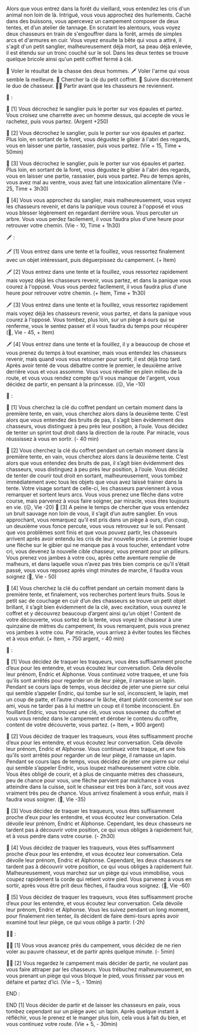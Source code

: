 Alors que vous entrez dans la forêt du vieillard, vous entendez les cris d'un animal non loin de là. Intrigué, vous vous approchez des hurlements. Caché dans des buissons, vous apercevez un campement composer de deux tentes, et d’un atelier de tannage. En scrutant les alentours, vous voyez deux chasseurs en train de s'engouffrer dans la forêt, armés de simples arcs et d'armures en cuir. Vous voyez ensuite la bête qui vous a attiré, il s'agit d'un petit sanglier, malheureusement déjà mort, sa peau déjà enlevée, il est étendu sur un tronc couché sur le sol. Dans les deux tentes se trouve quelque bricole ainsi qu'un petit coffret fermé à clé.

🥩 Voler le résultat de la chasse des deux hommes.
🗡️ Voler l'arme qui vous semble la meilleure.
🔑 Chercher la clé du petit coffret.
👥 Suivre discrètement le duo de chasseur.
🚶‍♂‍ Partir avant que les chasseurs ne reviennent.

🥩 :

🥩 [1] Vous décrochez le sanglier puis le porter sur vos épaules et partez. Vous croisez une charrette avec un homme dessus, qui accepte de vous le rachetez, puis vous partez. (Argent +250)

🥩 [2] Vous décrochez le sanglier, puis le porter sur vos épaules et partez. Plus loin, en sortant de la foret, vous dégustez le gibier à l'abri des regards, vous en laisser une partie, rassasier, puis vous partez. (Vie + 15, Time + 50min)

🥩 [3] Vous décrochez le sanglier, puis le porter sur vos épaules et partez. Plus loin, en sortant de la foret, vous dégustez le gibier à l'abri des regards, vous en laisser une partie, rassasier, puis vous partez. Peu de temps après, vous avez mal au ventre, vous avez fait une intoxication alimentaire (Vie - 25, Time + 3h30)

🥩 [4] Vous vous approchez du sanglier, mais malheureusement, vous voyez les chasseurs revenir, et dans la panique vous courez à l'opposé et vous vous blesser légèrement en regardant derrière vous. Vous percuter un arbre. Vous vous perdez facilement, il vous faudra plus d'une heure pour retrouver votre chemin. (Vie - 10, Time + 1h30)

🗡️ :

🗡️ [1] Vous entrez dans une tente et la fouillez, vous ressortez finalement avec un objet intéressant, puis déguerpissez du campement. (+ Item)

🗡️ [2] Vous entrez dans une tente et la fouillez, vous ressortez rapidement mais voyez déjà les chasseurs revenir, vous partez, et dans la panique vous courez à l'opposé. Vous vous perdez facilement, il vous faudra plus d'une heure pour retrouver votre chemin. (+ Item, Time + 1h30)

🗡️ [3] Vous entrez dans une tente et la fouillez, vous ressortez rapidement mais voyez déjà les chasseurs revenir, vous partez, et dans la panique vous courez à l'opposé. Vous tombez, plus loin, sur un piège à ours qui se renferme, vous le sentez passer et il vous faudra du temps pour récupérer (🤕, Vie - 45, + Item)

🗡️ [4] Vous entrez dans une tente et la fouillez, il y a beaucoup de chose et vous prenez du temps à tout examiner, mais vous entendez les chasseurs revenir, mais quand vous vous retourner pour sortir, il est déjà trop tard. Après avoir tenté de vous débattre contre le premier, le deuxième arrive derrière vous et vous assomme. Vous vous réveiller en plein milieu de la route, et vous vous rendez compte qu'il vous manque de l'argent, vous décidez de partir, en pensant à la princesse. (😖, Vie -10)

🔑 :

🔑 [1] Vous cherchez la clé du coffret pendant un certain moment dans la première tente, en vain, vous cherchez alors dans la deuxième tente. C’est alors que vous entendez des bruits de pas, il s’agit bien évidemment des chasseurs, vous distinguez à peu près leur position, à l’ouïe. Vous décidez de tenter un sprint tout droit dans la direction de la route. Par miracle, vous réussissez à vous en sortir. (- 40 min)

🔑 [2] Vous cherchez la clé du coffret pendant un certain moment dans la première tente, en vain, vous cherchez alors dans la deuxième tente. C’est alors que vous entendez des bruits de pas, il s’agit bien évidemment des chasseurs, vous distinguez à peu près leur position, à l’ouïe. Vous décidez de tenter de courir tout droit en sortant, malheureusement, vous tombez immédiatement avec tous les objets que vous avez laissé trainer dans la tente. Votre visage sortant de celle-ci, les chasseurs parviennent à vous remarquer et sortent leurs arcs. Vous vous prenez une flèche dans votre course, mais parvenez à vous faire soigner, par miracle, vous êtes toujours en vie. (😖, Vie -20)
🔑 [3] A peine le temps de chercher que vous entendez un bruit sauvage non loin de vous, il s’agit d’un autre sanglier. En vous approchant, vous remarquez qu’il est pris dans un piège à ours, d’un coup, un deuxième vous fonce percute, vous vous retrouvez sur le sol. Pensant que vos problèmes sont finis et que vous pouvez partir, les chasseurs arrivent après avoir entendu les cris de leur nouvelle proie. Le premier loupe une flèche sur le gibier qui ne manque pas à vous toucher, entendant votre cri, vous devenez la nouvelle cible chasseur, vous prenant pour un pilleurs. Vous prenez vos jambes à votre cou, après cette aventure remplie de malheurs, et dans laquelle vous n’avez pas très bien compris ce qu’il s’était passé, vous vous reposez après vingt minutes de marche, il faudra vous soignez (🤕, Vie - 50)

🔑 [4] Vous cherchez la clé du coffret pendant un certain moment dans la première tente, et finalement, vos recherches portent leurs fruits. Sous le petit sac de couchage en cuir d’un des chasseurs se trouve un petit objet brillant, il s’agit bien évidemment de la clé, avec excitation, vous ouvrez le coffret et y découvrez beaucoup d’argent ainsi qu’un objet ! Content de votre découverte, vous sortez de la tente, vous voyez le chasseur à une quinzaine de mètres du campement, ils vous remarquent, puis vous prenez vos jambes à votre cou. Par miracle, vous arrivez à éviter toutes les flèches et à vous enfuir. (+ Item, + 750 argent, - 40 min)

👥 :

👥 [1] Vous décidez de traquer les traqueurs, vous êtes suffisamment proche d’eux pour les entendre, et vous écoutez leur conversation. Cela dévoile leur prénom, Endric et Alphonse. Vous continuez votre traquee, et une fois qu’ils sont arrêtés pour regarder un de leur piège, il ramasse un lapin. Pendant se cours laps de temps, vous décidez de jeter une pierre sur celui qui semble s’appeler Endric, qui tombe sur le sol, inconscient, le lapin, met un coup de patte, et l’autre chasseur le lâche, étant plutôt concentré sur son ami, vous ne tarder pas à lui mettre un coup et il tombe inconscient. En fouillant Endric, vous trouvez une clé, vous vous souvenez du coffret et vous vous rendez dans le campement et dérober le contenu du coffre, content de votre découverte, vous partez. (+ Item, + 900 argent)

👥 [2] Vous décidez de traquer les traqueurs, vous êtes suffisamment proche d’eux pour les entendre, et vous écoutez leur conversation. Cela dévoile leur prénom, Endric et Alphonse. Vous continuez votre traque, et une fois qu’ils sont arrêtés pour regarder un de leur piège, il ramasse un lapin. Pendant se cours laps de temps, vous décidez de jeter une pierre sur celui qui semble s’appeler Endric, vous loupez malheureusement votre cible. Vous êtes obligé de courir, et à plus de cinquante mètres des chasseurs, peu de chance pour vous, une flèche parvient par malchance à vous atteindre dans la cuisse, soit le chasseur est très bon à l’arc, soit vous avez vraiment très peu de chance. Vous arrivez finalement à vous enfuir, mais il faudra vous soigner. (🤕, Vie -35)

👥 [3] Vous décidez de traquer les traqueurs, vous êtes suffisamment proche d’eux pour les entendre, et vous écoutez leur conversation. Cela dévoile leur prénom, Endric et Alphonse. Cependant, les deux chasseurs ne tardent pas à découvrir votre position, ce qui vous obliges à rapidement fuir, et à vous perdre dans votre course. (- 2h30)

👥 [4] Vous décidez de traquer les traqueurs, vous êtes suffisamment proche d’eux pour les entendre, et vous écoutez leur conversation. Cela dévoile leur prénom, Endric et Alphonse. Cependant, les deux chasseurs ne tardent pas à découvrir votre position, ce qui vous obliges à rapidement fuir. Malheureusement, vous marchez sur un piège qui vous immobilise, vous coupez rapidement la corde qui retient votre pied. Vous parvenez à vous en sortir, après vous être prit deux flèches, il faudra vous soignez. (🤕, Vie -60)

👥 [5] Vous décidez de traquer les traqueurs, vous êtes suffisamment proche d’eux pour les entendre, et vous écoutez leur conversation. Cela dévoile leur prénom, Endric et Alphonse. Vous les suivez pendant un long moment, pour finalement rien tenter, ils décident de faire demi-tours après avoir examiné tout leur piège, ce qui vous oblige à partir. (-2h)

🚶‍♂‍ :

🚶‍♂‍ [1] Vous vous avancez près du campement, vous décidez de ne rien voler au pauvre chasseur, et de partir après quelque minute. (- 5min)

🚶‍♂‍ [2] Vous regardez le campement mais décider de partir, ne voulant pas vous faire attraper par les chasseurs. Vous trébuchez malheureusement, en vous prenant un piège qui vous bloque le pied, vous finissez par vous en défaire et partez d’ici. (Vie – 5, - 10min)

END :

END [1] Vous décider de partir et de laisser les chasseurs en paix, vous tombez cependant sur un piège avec un lapin. Après quelque instant à réfléchir, vous le prenez et le manger plus loin, cela vous à fait du bien, et vous continuez votre route. (Vie + 5, - 30min)

